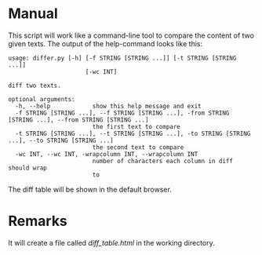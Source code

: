 # Manual

This script will work like a command-line tool to compare the content of two given texts. The output of the help-command looks like this:

    usage: differ.py [-h] [-f STRING [STRING ...]] [-t STRING [STRING ...]]
                          [-wc INT]

    diff two texts.
    
    optional arguments:
      -h, --help            show this help message and exit
      -f STRING [STRING ...], --f STRING [STRING ...], -from STRING [STRING ...], --from STRING [STRING ...]
                            the first text to compare
      -t STRING [STRING ...], --t STRING [STRING ...], -to STRING [STRING ...], --to STRING [STRING ...]
                            the second text to compare
      -wc INT, --wc INT, -wrapcolumn INT, --wrapcolumn INT
                            number of characters each column in diff should wrap
                            to

The diff table will be shown in the default browser.

# Remarks

It will create a file called *diff_table.html* in the working directory.
